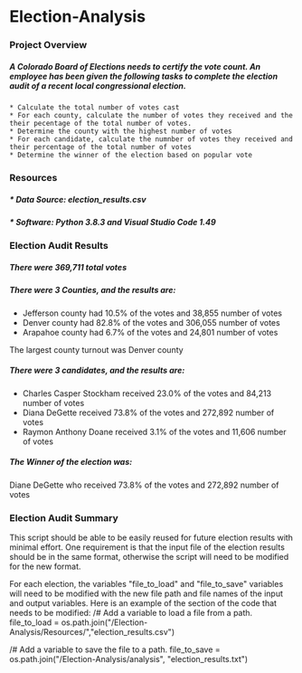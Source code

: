 # Election-Analysis

### Project Overview

##### A Colorado Board of Elections needs to certify the vote count. An employee has been given the following tasks to complete the election audit of a recent local congressional election.

    * Calculate the total number of votes cast
    * For each county, calculate the number of votes they received and the their pecentage of the total number of votes.
    * Determine the county with the highest number of votes
    * For each candidate, calculate the numnber of votes they received and their percentage of the total number of votes
    * Determine the winner of the election based on popular vote


### Resources
#####     * Data Source: election_results.csv
#####     * Software: Python 3.8.3 and Visual Studio Code 1.49

### Election Audit Results

##### There were 369,711 total votes

##### There were 3 Counties, and the results are:
* Jefferson county had 10.5% of the votes and 38,855 number of votes
* Denver county had 82.8% of the votes and 306,055 number of votes
* Arapahoe county had 6.7% of the votes and 24,801 number of votes

The largest county turnout was Denver county

##### There were 3 candidates, and the results are:
* Charles Casper Stockham received 23.0% of the votes and 84,213 number of votes
* Diana DeGette received 73.8% of the votes and 272,892 number of votes
* Raymon Anthony Doane received 3.1% of the votes and 11,606 number of votes

##### The Winner of the election was:
Diane DeGette who received 73.8% of the votes and 272,892 number of votes

### Election Audit Summary
This script should be able to be easily reused for future election results with minimal effort. One requirement is that the input file of the election results should be in the same format, otherwise the script will need to be modified for the new format.

For each election, the variables "file_to_load" and "file_to_save" variables will need to be modified with the new file path and file names of the input and output variables. Here is an example of the section of the code that needs to be modified:
   /# Add a variable to load a file from a path.
   file_to_load = os.path.join("/Election-Analysis/Resources/","election_results.csv")

   /# Add a variable to save the file to a path.
   file_to_save = os.path.join("/Election-Analysis/analysis", "election_results.txt")



